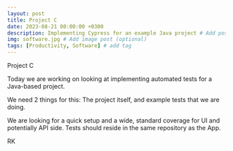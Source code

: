 ```yaml
---
layout: post
title: Project C
date: 2023-08-21 00:00:00 +0300
description: Implementing Cypress for an example Java project # Add post description (optional)
img: software.jpg # Add image post (optional)
tags: [Productivity, Software] # add tag
---
```


Project C

Today we are working on looking at implementing automated tests for a Java-based project.

We need 2 things for this: The project itself, and example tests that we are doing.

We are looking for a quick setup and a wide, standard coverage for UI and potentially API side. Tests should reside in the same repository as the App.




RK